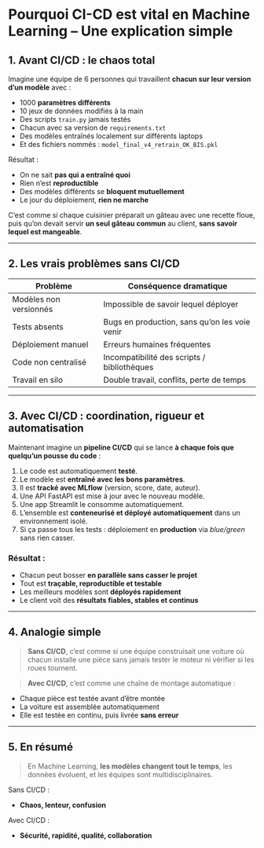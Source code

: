 # <h1 id="vulgarisation">Pourquoi CI-CD est vital en Machine Learning – Une explication simple</h1>



## <h2 id="avant">1. Avant CI/CD : le chaos total</h2>

Imagine une équipe de 6 personnes qui travaillent **chacun sur leur version d’un modèle** avec :

* 1000 **paramètres différents**
* 10 jeux de données modifiés à la main
* Des scripts `train.py` jamais testés
* Chacun avec sa version de `requirements.txt`
* Des modèles entraînés localement sur différents laptops
* Et des fichiers nommés : `model_final_v4_retrain_OK_BIS.pkl`

Résultat :

* On ne sait **pas qui a entraîné quoi**
* Rien n’est **reproductible**
* Des modèles différents se **bloquent mutuellement**
* Le jour du déploiement, **rien ne marche**

C’est comme si chaque cuisinier préparait un gâteau avec une recette floue, puis qu’on devait servir **un seul gâteau commun** au client, **sans savoir lequel est mangeable**.

---

## <h2 id="problemes">2. Les vrais problèmes sans CI/CD</h2>

| Problème               | Conséquence dramatique                        |
| ---------------------- | --------------------------------------------- |
| Modèles non versionnés | Impossible de savoir lequel déployer          |
| Tests absents          | Bugs en production, sans qu’on les voie venir |
| Déploiement manuel     | Erreurs humaines fréquentes                   |
| Code non centralisé    | Incompatibilité des scripts / bibliothèques   |
| Travail en silo        | Double travail, conflits, perte de temps      |

---

## <h2 id="avec-ci-cd">3. Avec CI/CD : coordination, rigueur et automatisation</h2>

Maintenant imagine un **pipeline CI/CD** qui se lance **à chaque fois que quelqu’un pousse du code** :

1. Le code est automatiquement **testé**.
2. Le modèle est **entraîné avec les bons paramètres**.
3. Il est **tracké avec MLflow** (version, score, date, auteur).
4. Une API FastAPI est mise à jour avec le nouveau modèle.
5. Une app Streamlit le consomme automatiquement.
6. L’ensemble est **conteneurisé et déployé automatiquement** dans un environnement isolé.
7. Si ça passe tous les tests : déploiement en **production** via *blue/green* sans rien casser.

### Résultat :

* Chacun peut bosser **en parallèle sans casser le projet**
* Tout est **traçable, reproductible et testable**
* Les meilleurs modèles sont **déployés rapidement**
* Le client voit des **résultats fiables, stables et continus**

---

## <h2 id="analogie">4. Analogie simple</h2>

> **Sans CI/CD**, c’est comme si une équipe construisait une voiture où chacun installe une pièce sans jamais tester le moteur ni vérifier si les roues tournent.

> **Avec CI/CD**, c’est comme une chaîne de montage automatique :

* Chaque pièce est testée avant d’être montée
* La voiture est assemblée automatiquement
* Elle est testée en continu, puis livrée **sans erreur**

---

## <h2 id="conclusion">5. En résumé</h2>

> En Machine Learning, **les modèles changent tout le temps**, les données évoluent, et les équipes sont multidisciplinaires.

Sans CI/CD :

* **Chaos, lenteur, confusion**

Avec CI/CD :

* **Sécurité, rapidité, qualité, collaboration**



